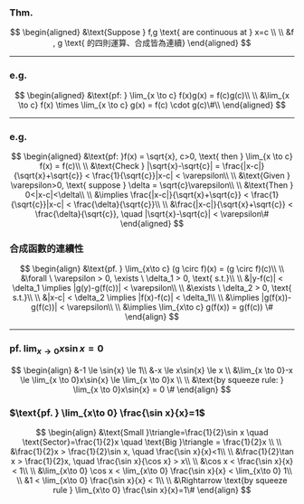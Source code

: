 ### Thm.
$$
\begin{aligned}
&\text{Suppose } f,g \text{ are continuous at } x=c \\ 
\\
&f , g \text{ 的四則運算、合成皆為連續}
\end{aligned}
$$
*** 
### e.g.
$$
\begin{aligned}
&\text{pf: } \lim_{x \to c} f(x)g(x) = f(c)g(c)\\
\\
&\lim_{x \to c} f(x) \times \lim_{x \to c} g(x) = f(c) \cdot g(c)\#\\
\end{aligned}
$$
*** 
### e.g.
$$
\begin{aligned}
&\text{pf: }f(x) = \sqrt{x}, c>0, \text{ then } \lim_{x \to c} f(x) = f(c)\\
\\
&\text{Check } |\sqrt{x}-\sqrt{c}| = \frac{|x-c|}{\sqrt{x}+\sqrt{c}} < \frac{1}{\sqrt{c}}|x-c| < \varepsilon\\
\\
&\text{Given } \varepsilon>0, \text{ suppose } \delta = \sqrt{c}\varepsilon\\
\\
&\text{Then } 0<|x-c|<\delta\\
\\
&\implies \frac{|x-c|}{\sqrt{x}+\sqrt{c}} < \frac{1}{\sqrt{c}}|x-c| < \frac{\delta}{\sqrt{c}}\\
\\
&\frac{|x-c|}{\sqrt{x}+\sqrt{c}} < \frac{\delta}{\sqrt{c}}, \quad |\sqrt{x}-\sqrt{c}| < \varepsilon\#
\end{aligned}
$$
### 合成函數的連續性
$$
\begin{align}
&\text{pf. } \lim_{x\to c} (g \circ f)(x) = (g \circ f)(c)\\
\\
&\forall \ \varepsilon > 0, \exists \ \delta_1 > 0, \text{ s.t.}\\
\\
&|y-f(c)| < \delta_1 \implies |g(y)-g(f(c))| < \varepsilon\\
\\
&\exists \ \delta_2 > 0, \text{ s.t.}\\
\\
&|x-c| < \delta_2 \implies |f(x)-f(c)| < \delta_1\\
\\
&\implies |g(f(x))-g(f(c))| < \varepsilon\\
\\
&\implies \lim_{x\to c} g(f(x)) = g(f(c)) \#
\end{align}
$$
*** 
### $\text{pf. } \lim_{x \to 0}x\sin{x} = 0$
$$
\begin{align}
&-1 \le \sin{x} \le 1\\
&-x \le x\sin{x} \le x \\
&\lim_{x \to 0}-x \le \lim_{x \to 0}x\sin{x} \le \lim_{x \to 0}x \\
\\
&\text{by squeeze rule: } \lim_{x \to 0}x\sin{x} = 0 \#
\end{align}
$$
### $\text{pf. } \lim_{x\to 0} \frac{\sin x}{x}=1$
$$
\begin{align}
&\text{Small }\triangle=\frac{1}{2}\sin x \quad \text{Sector}=\frac{1}{2}x \quad \text{Big }\triangle = \frac{1}{2}x \\
\\
&\frac{1}{2}x > \frac{1}{2}\sin x, \quad \frac{\sin x}{x}<1\\
\\
&\frac{1}{2}\tan x > \frac{1}{2}x, \quad \frac{\sin x}{\cos x} > x\\
\\
&\cos x < \frac{\sin x}{x} < 1\\
\\
&\lim_{x\to 0} \cos x < \lim_{x\to 0} \frac{\sin x}{x} < \lim_{x\to 0} 1\\
\\
&1 < \lim_{x\to 0} \frac{\sin x}{x} < 1\\
\\
&\Rightarrow \text{by squeeze rule } \lim_{x\to 0} \frac{\sin x}{x}=1\#
\end{align}
$$